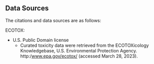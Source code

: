 ## Data Sources

The citations and data sources are as follows:

ECOTOX:

- U.S. Public Domain license
  - Curated toxicity data were retrieved from the ECOTOXicology Knowledgebase, U.S. Environmental Protection Agency. http:/www.epa.gov/ecotox/ (accessed March 28, 2023). 
    